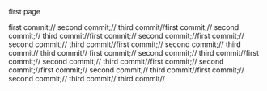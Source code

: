 first page

first commit;//
second commit;//
third commit//first commit;//
second commit;//
third commit//first commit;//
second commit;//first commit;//
second commit;//
third commit//first commit;//
second commit;//
third commit//
third commit//
first commit;//
second commit;//
third commit//first commit;//
second commit;//
third commit//first commit;//
second commit;//first commit;//
second commit;//
third commit//first commit;//
second commit;//
third commit//
third commit//

